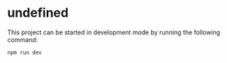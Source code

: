 
# undefined

This project can be started in development mode by running the following command:

```
npm run dev
```
